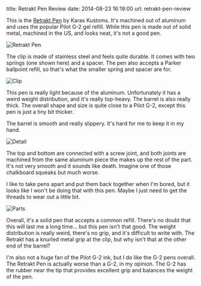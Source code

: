 title: Retrakt Pen Review
date: 2014-08-23 16:19:00
url: retrakt-pen-review

This is the [Retrakt Pen](http://karaskustoms.com/pens/retrakt.html) by Karas Kustoms.
It's machined out of aluminum and uses the popular Pilot G-2 gel refill. While this
pen is made out of solid metal, machined in the US, and looks neat, it's not a
good pen.

![Retrakt Pen](http://static.misfra.me/images/posts/retrakt-pen-review/full.jpg)

The clip is made of stainless steel and feels quite durable. It comes with two springs
(one shown here) and a spacer. The pen also accepts a Parker ballpoint refill,
so that's what the smaller spring and spacer are for.

![Clip](http://static.misfra.me/images/posts/retrakt-pen-review/clip.jpg)

This pen is really light because of the aluminum. Unfortunately it has a weird
weight distribution, and it's really top-heavy. The barrel is also really thick.
The overall shape and size is quite close to a Pilot G-2, except this pen is just a
tiny bit thicker.

The barrel is smooth and really slippery. It's hard for me to keep it in my hand.

![Detail](http://static.misfra.me/images/posts/retrakt-pen-review/detail.jpg)

The top and bottom are connected with a screw joint, and both joints are machined
from the same aluminum piece the makes up the rest of the part. It's not very smooth
and it sounds like death. Imagine one of those chalkboard squeaks but much worse.

I like to take pens apart and put them back together when I'm bored, but it looks
like I won't be doing that with this pen. Maybe I just need to get the threads to
wear out a little bit.

![Parts](http://static.misfra.me/images/posts/retrakt-pen-review/parts.jpg)

Overall, it's a solid pen that accepts a common refill. There's no doubt that this
will last me a long time... but this pen isn't that good. The weight distribution
is really weird, there's no grip, and it's difficult to write with. The Retrakt
has a knurled metal grip at the clip, but why isn't that at the other end of the
barrel?

I'm also not a huge fan of the Pilot G-2 ink, but I do like the G-2 pens overall.
The Retrakt Pen is actually worse than a G-2, in my opinion. The G-2 has the rubber
near the tip that provides excellent grip and balances the weight of the pen.

